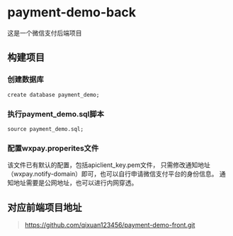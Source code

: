 # payment-demo-back

这是一个微信支付后端项目

## 构建项目

### 创建数据库
```mysql
create database payment_demo;
```
### 执行payment_demo.sql脚本
```mysql
source payment_demo.sql;
```
    
### 配置wxpay.properites文件
该文件已有默认的配置，包括apiclient_key.pem文件，
只需修改通知地址（wxpay.notify-domain）即可，也可以自行申请微信支付平台的身份信息。
通知地址需要是公网地址，也可以进行内网穿透。

## 对应前端项目地址
> https://github.com/qixuan123456/payment-demo-front.git
